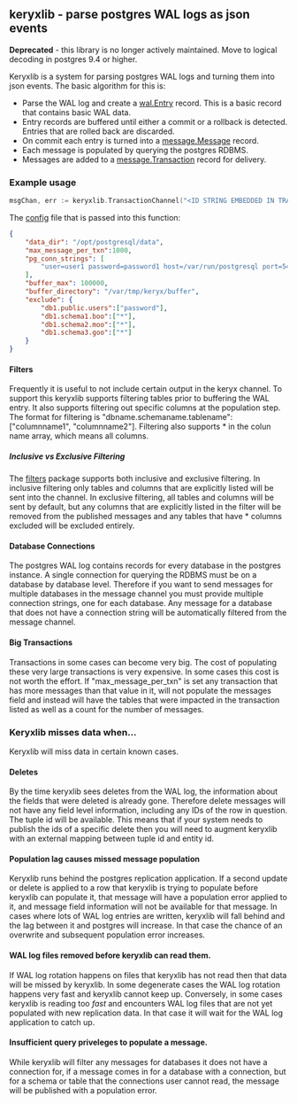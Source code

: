## keryxlib - parse postgres WAL logs as json events

**Deprecated** - this library is no longer actively maintained.  Move to logical decoding in postgres 9.4 or higher.

Keryxlib is a system for parsing postgres WAL logs and turning them into json events.  The basic algorithm for this is:

- Parse the WAL log and create a [wal.Entry](pg/wal/entry.go) record.  This is a basic record that contains basic WAL data.
- Entry records are buffered until either a commit or a rollback is detected.  Entries that are rolled back are discarded.
- On commit each entry is turned into a [message.Message](message/message.go) record.
- Each message is populated by querying the postgres RDBMS.
- Messages are added to a [message.Transaction](message/message.go) record for delivery.

### Example usage

```go
msgChan, err := keryxlib.TransactionChannel("<ID STRING EMBEDDED IN TRANSACTIONS", config)
```

The [config](config.go) file that is passed into this function:

```json
{
	"data_dir": "/opt/postgresql/data",
	"max_message_per_txn":1000, 
	"pg_conn_strings": [
		"user=user1 password=password1 host=/var/run/postgresql port=5432 dbname=db1 sslmode=disable"
	],
	"buffer_max": 100000,
	"buffer_directory": "/var/tmp/keryx/buffer",
	"exclude": {
		"db1.public.users":["password"],
		"db1.schema1.boo":["*"],
		"db1.schema2.moo":["*"],
		"db1.schema3.goo":["*"]
	}
}
```

#### Filters

Frequently it is useful to not include certain output in the keryx channel.  To support this keryxlib supports filtering tables prior to buffering the WAL entry.  It also supports filtering out specific columns at the population step.  The format for filtering is "dbname.schemaname.tablename":["columnname1", "columnname2"].  Filtering also supports * in the colun name array, which means all columns.

##### Inclusive vs Exclusive Filtering

The [filters](filters) package supports both inclusive and exclusive filtering.  In inclusive filtering only tables and columns that are explicitly listed will be sent into the channel.  In exclusive filtering, all tables and columns will be sent by default, but any columns that are explicitly listed in the filter will be removed from the published messages and any tables that have * columns excluded will be excluded entirely.

#### Database Connections

The postgres WAL log contains records for every database in the postgres instance.  A single connection for querying the RDBMS must be on a database by database level.  Therefore if you want to send messages for multiple databases in the message channel you must provide multiple connection strings, one for each database.  Any message for a database that does not have a connection string will be automatically filtered from the message channel.

#### Big Transactions

Transactions in some cases can become very big.  The cost of populating these very large transactions is very expensive.  In some cases this cost is not worth the effort.  If "max_message_per_txn" is set any transaction that has more messages than that value in it, will not populate the messages field and instead will have the tables that were impacted in the transaction listed as well as a count for the number of messages.


### Keryxlib misses data when... 

Keryxlib will miss data in certain known cases.

#### Deletes

By the time keryxlib sees deletes from the WAL log, the information about the fields that were deleted is already gone. Therefore delete messages will not have any field level information, including any IDs of the row in question.  The tuple id will be available.  This means that if your system needs to publish the ids of a specific delete then you will need to augment keryxlib with an external mapping between tuple id and entity id.

#### Population lag causes missed message population

Keryxlib runs behind the postgres replication application.  If a second update or delete is applied to a row that keryxlib is trying to populate before keryxlib can populate it, that message will have a population error applied to it, and message field information will not be available for that message.  In cases where lots of WAL log entries are written, keryxlib will fall behind and the lag between it and postgres will increase.  In that case the chance of an overwrite and subsequent population error increases.

#### WAL log files removed before keryxlib can read them.

If WAL log rotation happens on files that keryxlib has not read then that data will be missed by keryxlib.  In some degenerate cases the WAL log rotation happens very fast and keryxlib cannot keep up.  Conversely, in some cases keryxlib is reading too *fast* and encounters WAL log files that are not yet populated with new replication data.  In that case it will wait for the WAL log application to catch up.

#### Insufficient query priveleges to populate a message.

While keryxlib will filter any messages for databases it does not have a connection for, if a message comes in for a database with a connection, but for a schema or table that the connections user cannot read, the message will be published with a population error.
